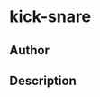 # kick-snare

## Author

<!-- Insert Your Name Here -->

## Description

<!-- Describe your example here -->
